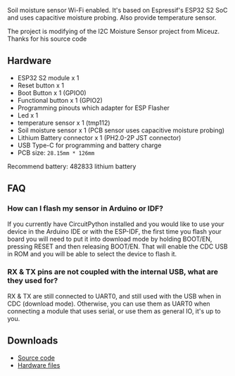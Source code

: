 Soil moisture sensor Wi-Fi enabled. It's based on Espressif's ESP32 S2 SoC and uses capacitive moisture probing. Also provide temperature sensor.

The project is modifying of the I2C Moisture Sensor project from Miceuz. Thanks for his source code

## Hardware ##

* ESP32 S2 module x 1
* Reset button x 1
* Boot Button x 1 (GPIO0)
* Functional button x 1 (GPIO2)
* Programming pinouts which adapter for ESP Flasher
* Led x 1
* temperature sensor x 1 (tmp112)
* Soil moisture sensor x 1 (PCB sensor uses capacitive moisture probing)
* Lithium Battery connector x 1 (PH2.0-2P JST connector)
* USB Type-C for programming and battery charge
* PCB size: `28.15mm * 126mm`

Recommend battery: 482833 lithium battery

## FAQ ##

### How can I flash my sensor in Arduino or IDF? ###

If you currently have CircuitPython installed and you would like to use your device in the Arduino IDE or with the ESP-IDF, the first time you flash your board you will need to put it into download mode by holding BOOT/EN, pressing RESET and then releasing BOOT/EN. That will enable the CDC USB in ROM and you will be able to select the device to flash it.

### RX & TX pins are not coupled with the internal USB, what are they used for? ###

RX & TX are still connected to UART0, and still used with the USB when in CDC (download mode). Otherwise, you can use them as UART0 when connecting a module that uses serial, or use them as general IO, it's up to you.

## Downloads ##

* [Source code](https://github.com/volca/esp-soil)
* [Hardware files](https://github.com/AprilBrother/ab-hardware/tree/master/april-soil-moisture-sensor)
